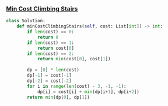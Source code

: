 ### [Min Cost Climbing Stairs](https://leetcode.com/problems/min-cost-climbing-stairs/)


```Python
class Solution:
    def minCostClimbingStairs(self, cost: List[int]) -> int:
        if len(cost) == 0:
            return 0
        if len(cost) == 1:
            return cost[0]
        if len(cost) == 2:
            return min(cost[0], cost[1])
        
        dp = [0] * len(cost)
        dp[-1] = cost[-1]
        dp[-2] = cost[-2]
        for i in range(len(cost) - 3, -1, -1):
            dp[i] = cost[i] + min(dp[i+1], dp[i+2])
        return min(dp[0], dp[1])
        
```